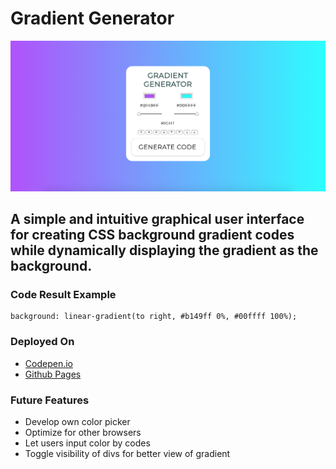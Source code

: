 # Gradient Generator
![screenshot](/images/screenshot1.png)
## A simple and intuitive graphical user interface for creating CSS background gradient codes while dynamically displaying the gradient as the background.

### Code Result Example
    background: linear-gradient(to right, #b149ff 0%, #00ffff 100%);

### Deployed On
* [Codepen.io](https://codepen.io/sharnajh/pen/zLPEdj)
* [Github Pages](https://sharnajh.github.io/gradient-generator/)

### Future Features 
* Develop own color picker
* Optimize for other browsers
* Let users input color by codes
* Toggle visibility of divs for better view of gradient

